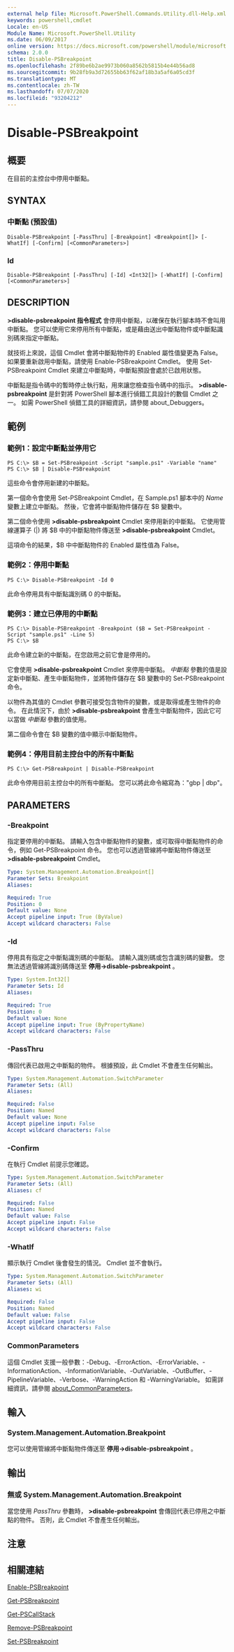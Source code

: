 ```yaml
---
external help file: Microsoft.PowerShell.Commands.Utility.dll-Help.xml
keywords: powershell,cmdlet
Locale: en-US
Module Name: Microsoft.PowerShell.Utility
ms.date: 06/09/2017
online version: https://docs.microsoft.com/powershell/module/microsoft.powershell.utility/disable-psbreakpoint?view=powershell-7.1&WT.mc_id=ps-gethelp
schema: 2.0.0
title: Disable-PSBreakpoint
ms.openlocfilehash: 2f89be6b2ae9973b060a8562b5815b4e44b56ad8
ms.sourcegitcommit: 9b28fb9a3d72655bb63f62af18b3a5af6a05cd3f
ms.translationtype: MT
ms.contentlocale: zh-TW
ms.lasthandoff: 07/07/2020
ms.locfileid: "93204212"
---
```

# Disable-PSBreakpoint

## 概要
在目前的主控台中停用中斷點。

## SYNTAX

### 中斷點 (預設值)

```
Disable-PSBreakpoint [-PassThru] [-Breakpoint] <Breakpoint[]> [-WhatIf] [-Confirm] [<CommonParameters>]
```

### Id

```
Disable-PSBreakpoint [-PassThru] [-Id] <Int32[]> [-WhatIf] [-Confirm] [<CommonParameters>]
```

## DESCRIPTION

**>disable-psbreakpoint 指令程式** 會停用中斷點，以確保在執行腳本時不會叫用中斷點。
您可以使用它來停用所有中斷點，或是藉由送出中斷點物件或中斷點識別碼來指定中斷點。

就技術上來說，這個 Cmdlet 會將中斷點物件的 Enabled 屬性值變更為 False。
如果要重新啟用中斷點，請使用 Enable-PSBreakpoint Cmdlet。
使用 Set-PSBreakpoint Cmdlet 來建立中斷點時，中斷點預設會處於已啟用狀態。

中斷點是指令碼中的暫時停止執行點，用來讓您檢查指令碼中的指示。
**>disable-psbreakpoint** 是針對將 PowerShell 腳本進行偵錯工具設計的數個 Cmdlet 之一。
如需 PowerShell 偵錯工具的詳細資訊，請參閱 about_Debuggers。

## 範例

### 範例1：設定中斷點並停用它

```
PS C:\> $B = Set-PSBreakpoint -Script "sample.ps1" -Variable "name"
PS C:\> $B | Disable-PSBreakpoint
```

這些命令會停用新建的中斷點。

第一個命令會使用 Set-PSBreakpoint Cmdlet，在 Sample.ps1 腳本中的 *Name* 變數上建立中斷點。
然後，它會將中斷點物件儲存在 $B 變數中。

第二個命令使用 **>disable-psbreakpoint** Cmdlet 來停用新的中斷點。
它使用管線運算子 (|) 將 $B 中的中斷點物件傳送至 **>disable-psbreakpoint** Cmdlet。

這項命令的結果，$B 中中斷點物件的 Enabled 屬性值為 False。

### 範例2：停用中斷點

```
PS C:\> Disable-PSBreakpoint -Id 0
```

此命令停用具有中斷點識別碼 0 的中斷點。

### 範例3：建立已停用的中斷點

```
PS C:\> Disable-PSBreakpoint -Breakpoint ($B = Set-PSBreakpoint -Script "sample.ps1" -Line 5)
PS C:\> $B
```

此命令建立新的中斷點，在您啟用之前它會是停用的。

它會使用 **>disable-psbreakpoint** Cmdlet 來停用中斷點。
*中斷點* 參數的值是設定新中斷點、產生中斷點物件，並將物件儲存在 $B 變數中的 Set-PSBreakpoint 命令。

以物件為其值的 Cmdlet 參數可接受包含物件的變數，或是取得或產生物件的命令。
在此情況下，由於 **>disable-psbreakpoint** 會產生中斷點物件，因此它可以當做 *中斷點* 參數的值使用。

第二個命令會在 $B 變數的值中顯示中斷點物件。

### 範例4：停用目前主控台中的所有中斷點

```
PS C:\> Get-PSBreakpoint | Disable-PSBreakpoint
```

此命令停用目前主控台中的所有中斷點。
您可以將此命令縮寫為："gbp | dbp"。

## PARAMETERS

### -Breakpoint

指定要停用的中斷點。
請輸入包含中斷點物件的變數，或可取得中斷點物件的命令，例如 Get-PSBreakpoint 命令。
您也可以透過管線將中斷點物件傳送至 **>disable-psbreakpoint** Cmdlet。

```yaml
Type: System.Management.Automation.Breakpoint[]
Parameter Sets: Breakpoint
Aliases:

Required: True
Position: 0
Default value: None
Accept pipeline input: True (ByValue)
Accept wildcard characters: False
```

### -Id

停用具有指定之中斷點識別碼的中斷點。
請輸入識別碼或包含識別碼的變數。
您無法透過管線將識別碼傳送至 **停用->disable-psbreakpoint** 。

```yaml
Type: System.Int32[]
Parameter Sets: Id
Aliases:

Required: True
Position: 0
Default value: None
Accept pipeline input: True (ByPropertyName)
Accept wildcard characters: False
```

### -PassThru

傳回代表已啟用之中斷點的物件。
根據預設，此 Cmdlet 不會產生任何輸出。

```yaml
Type: System.Management.Automation.SwitchParameter
Parameter Sets: (All)
Aliases:

Required: False
Position: Named
Default value: None
Accept pipeline input: False
Accept wildcard characters: False
```

### -Confirm

在執行 Cmdlet 前提示您確認。

```yaml
Type: System.Management.Automation.SwitchParameter
Parameter Sets: (All)
Aliases: cf

Required: False
Position: Named
Default value: False
Accept pipeline input: False
Accept wildcard characters: False
```

### -WhatIf

顯示執行 Cmdlet 後會發生的情況。
Cmdlet 並不會執行。

```yaml
Type: System.Management.Automation.SwitchParameter
Parameter Sets: (All)
Aliases: wi

Required: False
Position: Named
Default value: False
Accept pipeline input: False
Accept wildcard characters: False
```

### CommonParameters

這個 Cmdlet 支援一般參數：-Debug、-ErrorAction、-ErrorVariable、-InformationAction、-InformationVariable、-OutVariable、-OutBuffer、-PipelineVariable、-Verbose、-WarningAction 和 -WarningVariable。 如需詳細資訊，請參閱 [about_CommonParameters](https://go.microsoft.com/fwlink/?LinkID=113216)。

## 輸入

### System.Management.Automation.Breakpoint

您可以使用管線將中斷點物件傳送至 **停用->disable-psbreakpoint** 。

## 輸出

### 無或 System.Management.Automation.Breakpoint

當您使用 *PassThru* 參數時， **>disable-psbreakpoint** 會傳回代表已停用之中斷點的物件。
否則，此 Cmdlet 不會產生任何輸出。

## 注意

## 相關連結

[Enable-PSBreakpoint](Enable-PSBreakpoint.md)

[Get-PSBreakpoint](Get-PSBreakpoint.md)

[Get-PSCallStack](Get-PSCallStack.md)

[Remove-PSBreakpoint](Remove-PSBreakpoint.md)

[Set-PSBreakpoint](Set-PSBreakpoint.md)


